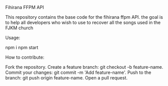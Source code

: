 Fihirana FFPM API

This repository contains the base code for the fihirana ffpm API. the goal is to help all developers who wish to use to recover all the songs used in the FJKM church

Usage:

npm i
npm start


How to contribute:

Fork the repository.
Create a feature branch: git checkout -b feature-name.
Commit your changes: git commit -m 'Add feature-name'.
Push to the branch: git push origin feature-name.
Open a pull request.